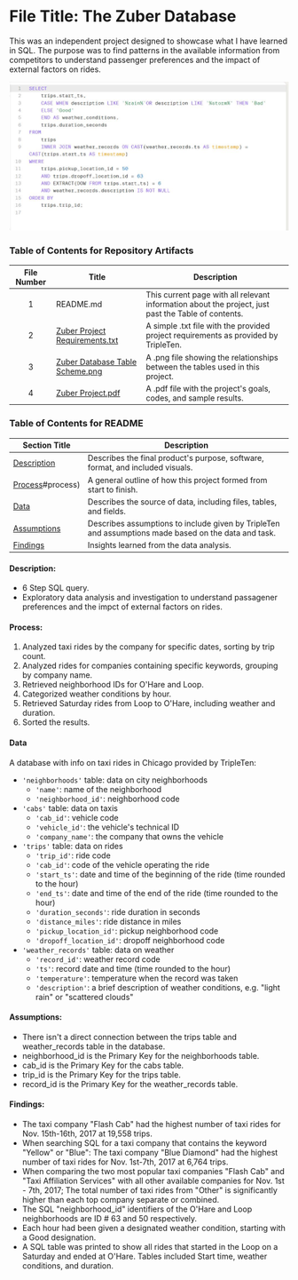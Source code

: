 # File Title: The Zuber Database

This was an independent project designed to showcase what I have learned in SQL. The purpose was to find patterns in the available information from competitors to understand passenger preferences and the impact of external factors on rides.  

<img src="https://github.com/robinsonmorgantaylor/Data_Projects_TripleTen/blob/main/Images/Zuber.JPG">

### Table of Contents for Repository Artifacts
| File Number | Title | Description |
| :-----------: | ----------- |----------- |
| 1 | README.md | This current page with all relevant information about the project, just past the Table of contents. |
| 2 | [Zuber Project Requirements.txt](https://github.com/robinsonmorgantaylor/Data_Projects_TripleTen/blob/main/Zuber/Zuber%20Project%20Requirements.txt) | A simple .txt file with the provided project requirements as provided by TripleTen. |
| 3 | [Zuber Database Table Scheme.png](https://github.com/robinsonmorgantaylor/Data_Projects_TripleTen/blob/main/Zuber/Zuber%20Database%20Table%20Scheme.png) | A .png file showing the relationships between the tables used in this project. |
| 4 | [Zuber Project.pdf](https://github.com/robinsonmorgantaylor/Data_Projects_TripleTen/blob/main/Zuber/Zuber%20Project.pdf) | A .pdf file with the project's goals, codes, and sample results. |

### Table of Contents for README
| Section Title | Description |
| ----------- |----------- |
| [Description](https://github.com/robinsonmorgantaylor/Data_projects_TripleTen/tree/main/Zuber#description) | Describes the final product's purpose, software, format, and included visuals. |
| [Process](https://github.com/robinsonmorgantaylor/Data_projects_TripleTen/tree/main/Zuber)#process) | A general outline of how this project formed from start to finish. |
| [Data](https://github.com/robinsonmorgantaylor/Data_projects_TripleTen/tree/main/Zuber#data) | Describes the source of data, including files, tables, and fields. |
| [Assumptions](https://github.com/robinsonmorgantaylor/Data_projects_TripleTen/tree/main/Zuber#assumptions) | Describes assumptions to include given by TripleTen and assumptions made based on the data and task. |
| [Findings](https://github.com/robinsonmorgantaylor/Data_projects_TripleTen/tree/main/Zuber#findings) | Insights learned from the data analysis. |

#### Description:
- 6 Step SQL query.
- Exploratory data analysis and investigation to understand passagener preferences and the impct of external factors on rides.
  
#### Process:
1) Analyzed taxi rides by the company for specific dates, sorting by trip count.
2) Analyzed rides for companies containing specific keywords, grouping by company name.
3) Retrieved neighborhood IDs for O'Hare and Loop.
4) Categorized weather conditions by hour.
5) Retrieved Saturday rides from Loop to O'Hare, including weather and duration.
6) Sorted the results.

#### Data
A database with info on taxi rides in Chicago provided by TripleTen:
- `'neighborhoods'` table: data on city neighborhoods
    - `'name'`: name of the neighborhood
    - `'neighborhood_id'`: neighborhood code
- `'cabs'` table: data on taxis
    - `'cab_id'`: vehicle code
    - `'vehicle_id'`: the vehicle's technical ID
    - `'company_name'`: the company that owns the vehicle
- `'trips'` table: data on rides
    - `'trip_id'`: ride code
    - `'cab_id'`: code of the vehicle operating the ride
    - `'start_ts'`: date and time of the beginning of the ride (time rounded to the hour)
    - `'end_ts'`: date and time of the end of the ride (time rounded to the hour)
    - `'duration_seconds'`: ride duration in seconds
    - `'distance_miles'`: ride distance in miles
    - `'pickup_location_id'`: pickup neighborhood code
    - `'dropoff_location_id'`: dropoff neighborhood code
- `'weather_records'` table: data on weather
    - `'record_id'`: weather record code
    - `'ts'`: record date and time (time rounded to the hour)
    - `'temperature'`: temperature when the record was taken
    - `'description'`: a brief description of weather conditions, e.g. "light rain" or "scattered clouds"

#### Assumptions:
- There isn't a direct connection between the trips table and weather_records table in the database.
- neighborhood_id is the Primary Key for the neighborhoods table.
- cab_id is the Primary Key for the cabs table.
- trip_id is the Primary Key for the trips table.
- record_id is the Primary Key for the weather_records table.

#### Findings:
- The taxi company "Flash Cab" had the highest number of taxi rides for Nov. 15th-16th, 2017 at 19,558 trips.
- When searching SQL for a taxi company that contains the keyword "Yellow" or "Blue": The taxi company "Blue Diamond" had the highest number of taxi rides for Nov. 1st-7th, 2017 at 6,764 trips.
- When comparing the two most popular taxi companies "Flash Cab" and "Taxi Affiliation Services" with all other available companies for Nov. 1st - 7th, 2017; The total number of taxi rides from "Other" is significantly higher than each top company separate or combined.
- The SQL "neighborhood_id" identifiers of the O'Hare and Loop neighborhoods are ID # 63 and 50 respectively.
- Each hour had been given a designated weather condition, starting with a Good designation.
- A SQL table was printed to show all rides that started in the Loop on a Saturday and ended at O'Hare. Tables included Start time, weather conditions, and duration.
